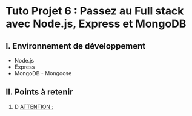 # Tuto Projet 6 : Passez au Full stack avec Node.js, Express et MongoDB

## I. Environnement de développement

* Node.js
* Express
* MongoDB - Mongoose

## II. Points à retenir
 
1. D
    <ins>ATTENTION :</ins>